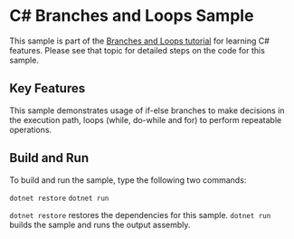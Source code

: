 C# Branches and Loops Sample
================

This sample is part of the [Branches and Loops tutorial](https://docs.microsoft.com/dotnet/csharp/tutorials/intro-to-csharp/branches-and-loops-local)
for learning C# features. Please see that topic for detailed steps on the code
for this sample.

Key Features
------------

This sample demonstrates usage of if-else branches to make decisions in the execution path, loops (while, do-while and for) to perform repeatable operations.

Build and Run
-------------

To build and run the sample, type the following two commands:

`dotnet restore`
`dotnet run`

`dotnet restore` restores the dependencies for this sample.
`dotnet run` builds the sample and runs the output assembly.
